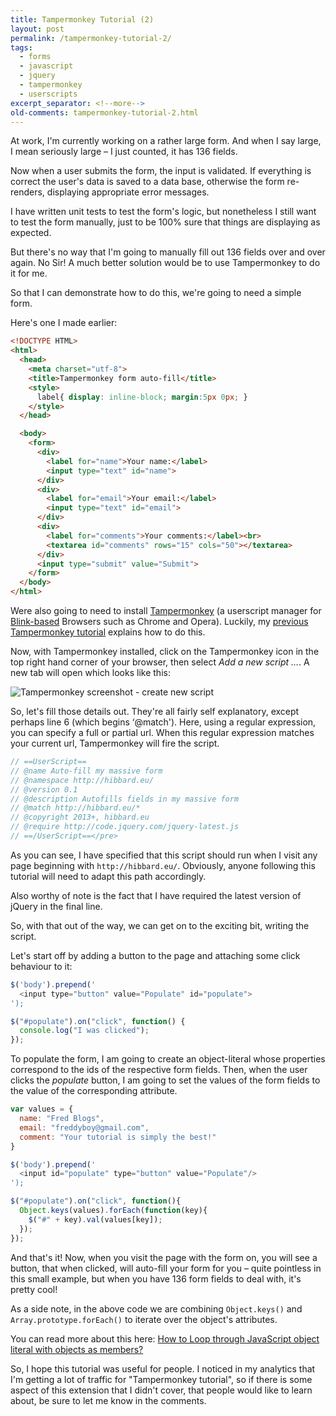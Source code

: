 ```yaml
---
title: Tampermonkey Tutorial (2)
layout: post
permalink: /tampermonkey-tutorial-2/
tags:
  - forms
  - javascript
  - jquery
  - tampermonkey
  - userscripts
excerpt_separator: <!--more-->
old-comments: tampermonkey-tutorial-2.html
---
```


At work, I'm currently working on a rather large form. And when I say large, I mean seriously large – I just counted, it has 136 fields.

Now when a user submits the form, the input is validated. If everything is correct the user's data is saved to a data base, otherwise the form re-renders, displaying appropriate error messages.

I have written unit tests to test the form's logic, but nonetheless I still want to test the form manually, just to be 100% sure that things are displaying as expected.

But there's no way that I'm going to manually fill out 136 fields over and over again. No Sir! A much better solution would be to use Tampermonkey to do it for me.

<!--more-->

So that I can demonstrate how to do this, we're going to need a simple form.

Here's one I made earlier:

```html
<!DOCTYPE HTML>
<html>
  <head>
    <meta charset="utf-8">
    <title>Tampermonkey form auto-fill</title>
    <style>
      label{ display: inline-block; margin:5px 0px; }
    </style>
  </head>

  <body>
    <form>
      <div>
        <label for="name">Your name:</label>
        <input type="text" id="name">
      </div>
      <div>
        <label for="email">Your email:</label>
        <input type="text" id="email">
      </div>
      <div>
        <label for="comments">Your comments:</label><br>
        <textarea id="comments" rows="15" cols="50"></textarea>
      </div>
      <input type="submit" value="Submit">
    </form>
  </body>
</html>
```

Were also going to need to install [Tampermonkey](http://tampermonkey.net/ "Tampermonkey homepage") (a userscript manager for [Blink-based](http://en.wikipedia.org/wiki/Blink_(layout_engine) "Blink (layout engine)") Browsers such as Chrome and Opera). Luckily, my [previous Tampermonkey tutorial](http://hibbard.eu/tampermonkey-tutorial/ "Tampermonkey Tutorial") explains how to do this.

Now, with Tampermonkey installed, click on the Tampermonkey icon in the top right hand corner of your browser, then select _Add a new script …_. A new tab will open which looks like this:

![Tampermonkey screenshot - create new script](https://res.cloudinary.com/hibbard/image/upload/v1528910435/tampermonkey_screenshot.png "Tampermonkey screenshot - create new script")

So, let's fill those details out. They're all fairly self explanatory, except perhaps line 6 (which begins ‘@match'). Here, using a regular expression, you can specify a full or partial url. When this regular expression matches your current url, Tampermonkey will fire the script.

```js
// ==UserScript==
// @name Auto-fill my massive form
// @namespace http://hibbard.eu/
// @version 0.1
// @description Autofills fields in my massive form
// @match http://hibbard.eu/*
// @copyright 2013+, hibbard.eu
// @require http://code.jquery.com/jquery-latest.js
// ==/UserScript==</pre>
```

As you can see, I have specified that this script should run when I visit any page beginning with `http://hibbard.eu/`. Obviously, anyone following this tutorial will need to adapt this path accordingly.

Also worthy of note is the fact that I have required the latest version of jQuery in the final line.

So, with that out of the way, we can get on to the exciting bit, writing the script.

Let's start off by adding a button to the page and attaching some click behaviour to it:

```js
$('body').prepend('
  <input type="button" value="Populate" id="populate">
');

$("#populate").on("click", function() {
  console.log("I was clicked");
});
```

To populate the form, I am going to create an object-literal whose properties correspond to the ids of the respective form fields. Then, when the user clicks the _populate_ button, I am going to set the values of the form fields to the value of the corresponding attribute.

```js
var values = {
  name: "Fred Blogs",
  email: "freddyboy@gmail.com",
  comment: "Your tutorial is simply the best!"
}

$('body').prepend('
  <input id="populate" type="button" value="Populate"/>
');

$("#populate").on("click", function(){
  Object.keys(values).forEach(function(key){
    $("#" + key).val(values[key]);
  });
});
```

And that's it! Now, when you visit the page with the form on, you will see a button, that when clicked, will auto-fill your form for you – quite pointless in this small example, but when you have 136 form fields to deal with, it's pretty cool!

As a side note, in the above code we are combining `Object.keys()` and `Array.prototype.forEach()` to iterate over the object's attributes.

You can read more about this here: [How to Loop through JavaScript object literal with objects as members?](http://stackoverflow.com/questions/921789/how-to-loop-through-javascript-object-literal-with-objects-as-members "Stackoverflow discussion")

So, I hope this tutorial was useful for people. I noticed in my analytics that I'm getting a lot of traffic for "Tampermonkey tutorial", so if there is some aspect of this extension that I didn't cover, that people would like to learn about, be sure to let me know in the comments.
